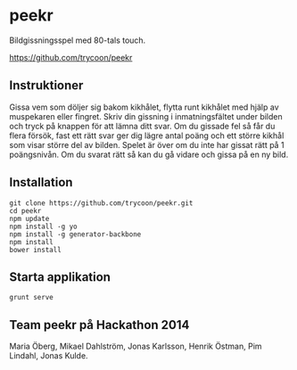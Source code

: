 # peekr

Bildgissningsspel med 80-tals touch.

https://github.com/trycoon/peekr

## Instruktioner

Gissa vem som döljer sig bakom kikhålet, flytta runt kikhålet med hjälp av muspekaren eller fingret.
Skriv din gissning i inmatningsfältet under bilden och tryck på knappen för att lämna ditt svar.
Om du gissade fel så får du flera försök, fast ett rätt svar ger dig lägre antal poäng och ett större kikhål som visar större del av bilden.
Spelet är över om du inte har gissat rätt på 1 poängsnivån. Om du svarat rätt så kan du gå vidare och gissa på en ny bild.

## Installation
```
git clone https://github.com/trycoon/peekr.git
cd peekr
npm update
npm install -g yo
npm install -g generator-backbone
npm install
bower install
```

## Starta applikation
``` grunt serve ```

## Team peekr på Hackathon 2014

Maria Öberg, Mikael Dahlström, Jonas Karlsson, Henrik Östman, Pim Lindahl, Jonas Kulde.

